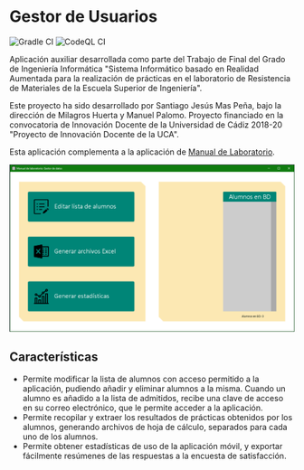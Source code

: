 # Gestor de Usuarios

![Gradle CI](https://github.com/grsni/Student_Manager_App/actions/workflows/gradle.yml/badge.svg)
![CodeQL CI](https://github.com/GRsni/Student_Manager_App/actions/workflows/codeql-analysis.yml/badge.svg)

Aplicación auxiliar desarrollada como parte del Trabajo de Final del Grado de Ingeniería Informática "Sistema Informático basado en Realidad Aumentada para la realización de prácticas en el laboratorio de Resistencia de Materiales de la Escuela Superior de Ingeniería". 

Este proyecto ha sido desarrollado por Santiago Jesús Mas Peña, bajo la dirección de Milagros Huerta y Manuel Palomo. Proyecto financiado en la convocatoria de Innovación Docente de la Universidad de Cádiz 2018-20 "Proyecto de Innovación Docente de la UCA". 

Esta aplicación complementa a la aplicación de [Manual de Laboratorio](https://github.com/GRsni/Lab-Manual).

![main view](Images/mainView_desktop_final.png)
## Características

- Permite modificar la lista de alumnos con acceso permitido a la aplicación, pudiendo añadir y eliminar alumnos a la misma. Cuando un alumno es añadido a la lista de admitidos, recibe una clave de acceso en su correo electrónico, que le permite acceder a la aplicación.
- Permite recopilar y extraer los resultados de prácticas obtenidos por los alumnos, generando archivos de hoja de cálculo, separados para cada uno de los alumnos.
- Permite obtener estadísticas de uso de la aplicación móvil, y exportar fácilmente resúmenes de las respuestas a la encuesta de satisfacción.

